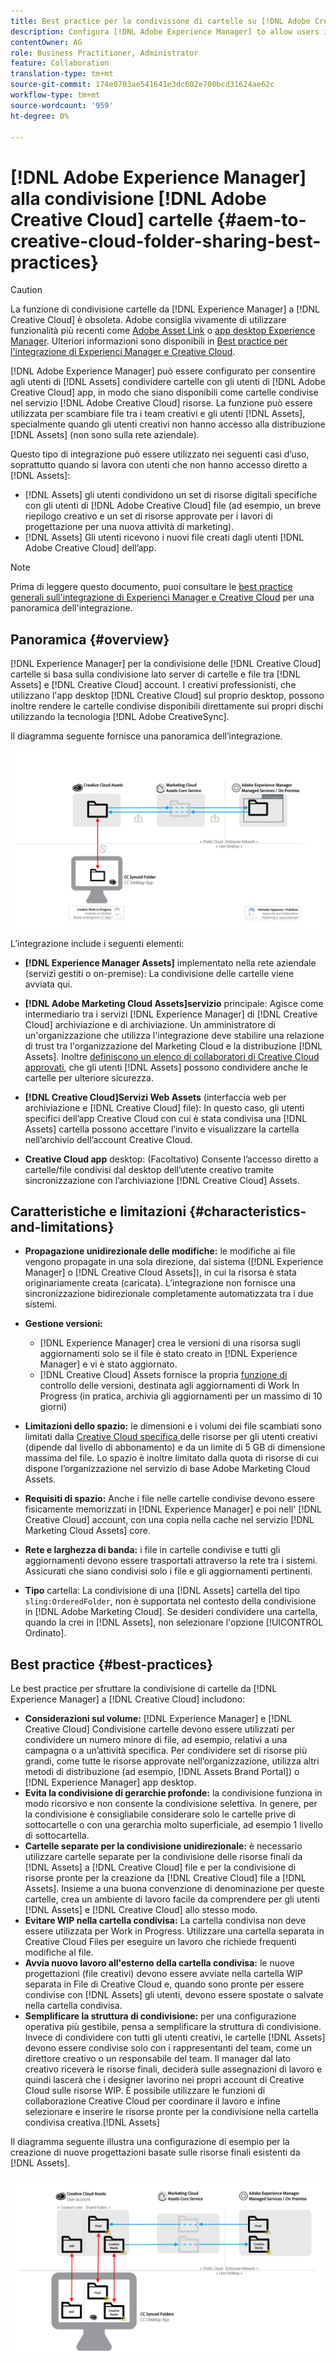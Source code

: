 ```yaml
---
title: Best practice per la condivisione di cartelle su [!DNL Adobe Creative Cloud] best practice
description: Configura [!DNL Adobe Experience Manager] to allow users in [!DNL Experience Manager Assets] per scambiare cartelle con utenti Adobe Creative Cloud (CC).
contentOwner: AG
role: Business Practitioner, Administrator
feature: Collaboration
translation-type: tm+mt
source-git-commit: 174e0703ae541641e3dc602e700bcd31624ae62c
workflow-type: tm+mt
source-wordcount: '959'
ht-degree: 0%

---
```



# [!DNL Adobe Experience Manager] alla condivisione  [!DNL Adobe Creative Cloud] cartelle  {#aem-to-creative-cloud-folder-sharing-best-practices}

>[!CAUTION]
>
>La funzione di condivisione cartelle da [!DNL Experience Manager] a [!DNL Creative Cloud] è obsoleta. Adobe consiglia vivamente di utilizzare funzionalità più recenti come [Adobe Asset Link](https://helpx.adobe.com/enterprise/admin-guide.html/enterprise/using/adobe-asset-link.ug.html) o [app desktop Experience Manager](https://experienceleague.adobe.com/docs/experience-manager-desktop-app/using/using.html). Ulteriori informazioni sono disponibili in [Best practice per l&#39;integrazione di Experienci Manager e Creative Cloud](/help/assets/aem-cc-integration-best-practices.md).

[!DNL Adobe Experience Manager] può essere configurato per consentire agli utenti di  [!DNL Assets] condividere cartelle con gli utenti di  [!DNL Adobe Creative Cloud] app, in modo che siano disponibili come cartelle condivise nel servizio  [!DNL Adobe Creative Cloud] risorse. La funzione può essere utilizzata per scambiare file tra i team creativi e gli utenti [!DNL Assets], specialmente quando gli utenti creativi non hanno accesso alla distribuzione [!DNL Assets] (non sono sulla rete aziendale).

Questo tipo di integrazione può essere utilizzato nei seguenti casi d’uso, soprattutto quando si lavora con utenti che non hanno accesso diretto a [!DNL Assets]:

* [!DNL Assets] gli utenti condividono un set di risorse digitali specifiche con gli utenti di  [!DNL Adobe Creative Cloud] file (ad esempio, un breve riepilogo creativo e un set di risorse approvate per i lavori di progettazione per una nuova attività di marketing).
* [!DNL Assets] Gli utenti ricevono i nuovi file creati dagli utenti  [!DNL Adobe Creative Cloud] dell’app.

>[!NOTE]
>
>Prima di leggere questo documento, puoi consultare le [best practice generali sull&#39;integrazione di Experienci Manager e Creative Cloud](/help/assets/aem-cc-integration-best-practices.md) per una panoramica dell&#39;integrazione.

## Panoramica {#overview}

[!DNL Experience Manager] per la condivisione delle  [!DNL Creative Cloud] cartelle si basa sulla condivisione lato server di cartelle e file tra  [!DNL Assets] e  [!DNL Creative Cloud] account. I creativi professionisti, che utilizzano l&#39;app desktop [!DNL Creative Cloud] sul proprio desktop, possono inoltre rendere le cartelle condivise disponibili direttamente sui propri dischi utilizzando la tecnologia [!DNL Adobe CreativeSync].

Il diagramma seguente fornisce una panoramica dell’integrazione.

![chlimage_1-179](assets/chlimage_1-406.png)

L’integrazione include i seguenti elementi:

* **[!DNL Experience Manager Assets]** implementato nella rete aziendale (servizi gestiti o on-premise): La condivisione delle cartelle viene avviata qui.
* **[!DNL Adobe Marketing Cloud Assets]servizio** principale: Agisce come intermediario tra i servizi  [!DNL Experience Manager] di  [!DNL Creative Cloud] archiviazione e di archiviazione. Un amministratore di un&#39;organizzazione che utilizza l&#39;integrazione deve stabilire una relazione di trust tra l&#39;organizzazione del Marketing Cloud e la distribuzione [!DNL Assets]. Inoltre [definiscono un elenco di collaboratori di Creative Cloud approvati](https://experienceleague.adobe.com/docs/core-services/interface/assets/t-admin-add-cc-user.html), che gli utenti [!DNL Assets] possono condividere anche le cartelle per ulteriore sicurezza.

* **[!DNL Creative Cloud]Servizi Web Assets**  (interfaccia web per archiviazione e  [!DNL Creative Cloud] file): In questo caso, gli utenti specifici dell’app Creative Cloud con cui è stata condivisa una  [!DNL Assets] cartella possono accettare l’invito e visualizzare la cartella nell’archivio dell’account Creative Cloud.
* **Creative Cloud app** desktop: (Facoltativo) Consente l’accesso diretto a cartelle/file condivisi dal desktop dell’utente creativo tramite sincronizzazione con l’archiviazione  [!DNL Creative Cloud] Assets.

## Caratteristiche e limitazioni {#characteristics-and-limitations}

* **Propagazione unidirezionale delle modifiche:** le modifiche ai file vengono propagate in una sola direzione, dal sistema ([!DNL Experience Manager] o  [!DNL Creative Cloud Assets]), in cui la risorsa è stata originariamente creata (caricata). L’integrazione non fornisce una sincronizzazione bidirezionale completamente automatizzata tra i due sistemi.
* **Gestione versioni:**

   * [!DNL Experience Manager] crea le versioni di una risorsa sugli aggiornamenti solo se il file è stato creato in  [!DNL Experience Manager] e vi è stato aggiornato.
   * [!DNL Creative Cloud] Assets fornisce la propria  [funzione di ](https://helpx.adobe.com/creative-cloud/help/versioning-faq.html) controllo delle versioni, destinata agli aggiornamenti di Work In Progress (in pratica, archivia gli aggiornamenti per un massimo di 10 giorni)

* **Limitazioni dello spazio:** le dimensioni e i volumi dei file scambiati sono limitati dalla  [Creative Cloud specifica ](https://helpx.adobe.com/creative-cloud/kb/file-storage-quota.html) delle risorse per gli utenti creativi (dipende dal livello di abbonamento) e da un limite di 5 GB di dimensione massima del file. Lo spazio è inoltre limitato dalla quota di risorse di cui dispone l’organizzazione nel servizio di base Adobe Marketing Cloud Assets.

* **Requisiti di spazio:** Anche i file nelle cartelle condivise devono essere fisicamente memorizzati in  [!DNL Experience Manager] e poi nell&#39; [!DNL Creative Cloud] account, con una copia nella cache nel servizio  [!DNL Marketing Cloud Assets] core.
* **Rete e larghezza di banda:** i file in cartelle condivise e tutti gli aggiornamenti devono essere trasportati attraverso la rete tra i sistemi. Assicurati che siano condivisi solo i file e gli aggiornamenti pertinenti.
* **Tipo** cartella: La condivisione di una  [!DNL Assets] cartella del tipo  `sling:OrderedFolder`, non è supportata nel contesto della condivisione in  [!DNL Adobe Marketing Cloud]. Se desideri condividere una cartella, quando la crei in [!DNL Assets], non selezionare l&#39;opzione [!UICONTROL Ordinato].

## Best practice {#best-practices}

Le best practice per sfruttare la condivisione di cartelle da [!DNL Experience Manager] a [!DNL Creative Cloud] includono:

* **Considerazioni sul volume:** [!DNL Experience Manager] e  [!DNL Creative Cloud] Condivisione cartelle devono essere utilizzati per condividere un numero minore di file, ad esempio, relativi a una campagna o a un’attività specifica. Per condividere set di risorse più grandi, come tutte le risorse approvate nell’organizzazione, utilizza altri metodi di distribuzione (ad esempio, [!DNL Assets Brand Portal]) o [!DNL Experience Manager] app desktop.
* **Evita la condivisione di gerarchie profonde:** la condivisione funziona in modo ricorsivo e non consente la condivisione selettiva. In genere, per la condivisione è consigliabile considerare solo le cartelle prive di sottocartelle o con una gerarchia molto superficiale, ad esempio 1 livello di sottocartella.
* **Cartelle separate per la condivisione unidirezionale:** è necessario utilizzare cartelle separate per la condivisione delle risorse finali da  [!DNL Assets] a  [!DNL Creative Cloud] file e per la condivisione di risorse pronte per la creazione da  [!DNL Creative Cloud] file a  [!DNL Assets]. Insieme a una buona convenzione di denominazione per queste cartelle, crea un ambiente di lavoro facile da comprendere per gli utenti [!DNL Assets] e [!DNL Creative Cloud] allo stesso modo.
* **Evitare WIP nella cartella condivisa:** La cartella condivisa non deve essere utilizzata per Work in Progress. Utilizzare una cartella separata in Creative Cloud Files per eseguire un lavoro che richiede frequenti modifiche al file.
* **Avvia nuovo lavoro all&#39;esterno della cartella condivisa:** le nuove progettazioni (file creativi) devono essere avviate nella cartella WIP separata in File di Creative Cloud e, quando sono pronte per essere condivise con  [!DNL Assets] gli utenti, devono essere spostate o salvate nella cartella condivisa.
* **Semplificare la struttura di condivisione:** per una configurazione operativa più gestibile, pensa a semplificare la struttura di condivisione. Invece di condividere con tutti gli utenti creativi, le cartelle [!DNL Assets] devono essere condivise solo con i rappresentanti del team, come un direttore creativo o un responsabile del team. Il manager dal lato creativo riceverà le risorse finali, deciderà sulle assegnazioni di lavoro e quindi lascerà che i designer lavorino nei propri account di Creative Cloud sulle risorse WIP. È possibile utilizzare le funzioni di collaborazione Creative Cloud per coordinare il lavoro e infine selezionare e inserire le risorse pronte per la condivisione nella cartella condivisa creativa.[!DNL Assets]

Il diagramma seguente illustra una configurazione di esempio per la creazione di nuove progettazioni basate sulle risorse finali esistenti da [!DNL Assets].

![chlimage_1-180](assets/chlimage_1-407.png)
